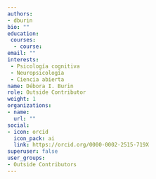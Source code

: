 ```yaml
---
authors:
- dburin
bio: ""
education: 
 courses:
  - course: 
email: ""
interests:
 - Psicología cognitiva
 - Neuropsicología
 - Ciencia abierta
name: Débora I. Burin
role: Outside Contributor
weight: 1
organizations:
- name: 
  url: ""
social:
- icon: orcid
  icon_pack: ai
  link: https://orcid.org/0000-0002-2515-719X
superuser: false
user_groups:
- Outside Contributors
---
```

